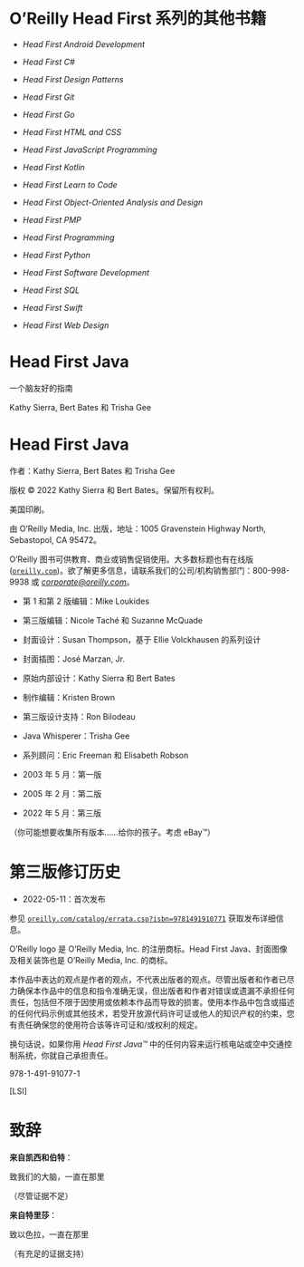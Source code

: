# O’Reilly Head First 系列的其他书籍

+   *Head First Android Development*

+   *Head First C#*

+   *Head First Design Patterns*

+   *Head First Git*

+   *Head First Go*

+   *Head First HTML and CSS*

+   *Head First JavaScript Programming*

+   *Head First Kotlin*

+   *Head First Learn to Code*

+   *Head First Object-Oriented Analysis and Design*

+   *Head First PMP*

+   *Head First Programming*

+   *Head First Python*

+   *Head First Software Development*

+   *Head First SQL*

+   *Head First Swift*

+   *Head First Web Design*

# Head First Java

一个脑友好的指南

Kathy Sierra, Bert Bates 和 Trisha Gee

# Head First Java

作者：Kathy Sierra, Bert Bates 和 Trisha Gee

版权 © 2022 Kathy Sierra 和 Bert Bates。保留所有权利。

美国印刷。

由 O’Reilly Media, Inc. 出版，地址：1005 Gravenstein Highway North, Sebastopol, CA 95472。

O’Reilly 图书可供教育、商业或销售促销使用。大多数标题也有在线版 ([`oreilly.com`](http://oreilly.com))。欲了解更多信息，请联系我们的公司/机构销售部门：800-998-9938 或 *corporate@oreilly.com*。

+   第 1 和第 2 版编辑：Mike Loukides

+   第三版编辑：Nicole Taché 和 Suzanne McQuade

+   封面设计：Susan Thompson，基于 Ellie Volckhausen 的系列设计

+   封面插图：José Marzan, Jr.

+   原始内部设计：Kathy Sierra 和 Bert Bates

+   制作编辑：Kristen Brown

+   第三版设计支持：Ron Bilodeau

+   Java Whisperer：Trisha Gee

+   系列顾问：Eric Freeman 和 Elisabeth Robson

+   2003 年 5 月：第一版

+   2005 年 2 月：第二版

+   2022 年 5 月：第三版

（你可能想要收集所有版本……给你的孩子。考虑 eBay™）

# 第三版修订历史

+   2022-05-11：首次发布

参见 [`oreilly.com/catalog/errata.csp?isbn=9781491910771`](http://oreilly.com/catalog/errata.csp?isbn=9781491910771) 获取发布详细信息。

O’Reilly logo 是 O’Reilly Media, Inc. 的注册商标。Head First Java、封面图像及相关装饰也是 O’Reilly Media, Inc. 的商标。

本作品中表达的观点是作者的观点，不代表出版者的观点。尽管出版者和作者已尽力确保本作品中的信息和指令准确无误，但出版者和作者对错误或遗漏不承担任何责任，包括但不限于因使用或依赖本作品而导致的损害。使用本作品中包含或描述的任何代码示例或其他技术，若受开放源代码许可证或他人的知识产权的约束，您有责任确保您的使用符合该等许可证和/或权利的规定。

换句话说，如果你用 *Head First Java™* 中的任何内容来运行核电站或空中交通控制系统，你就自己承担责任。

978-1-491-91077-1

[LSI]

# 致辞

**来自凯西和伯特**：

致我们的大脑，一直在那里

（尽管证据不足）

**来自特里莎**：

致以色拉，一直在那里

（有充足的证据支持）
